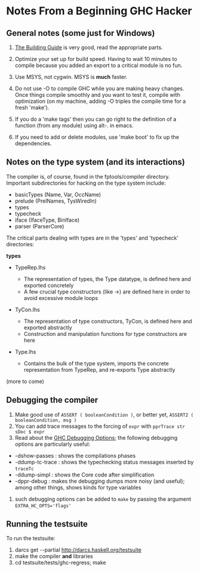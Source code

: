 # Notes From a Beginning GHC Hacker


## General notes (some just for Windows)


1. [The Building Guide](http://www.haskell.org/ghc/docs/latest/html/building/index.html) is very good, read the appropriate parts.
1. Optimize your set up for build speed.  Having to wait 10 minutes to compile because you added an export to a critical module is no fun.

  1. Use MSYS, not cygwin.  MSYS is **much** faster.
  1. Do not use -O to compile GHC while you are making heavy changes.  Once things compile smoothly and you want to test it, compile with optimization (on my machine, adding -O triples the compile time for a fresh 'make').
1. If you do a 'make tags' then you can go right to the definition of a function (from any module) using alt-. in emacs.
1. If you need to add or delete modules, use 'make boot' to fix up the dependencies.

## Notes on the type system (and its interactions)



The compiler is, of course, found in the fptools/compiler directory.  Important subdirectories for hacking on the type system include: 


- basicTypes (Name, Var, OccName)
- prelude (PrelNames, TysWiredIn)
- types
- typecheck
- iface (IfaceType, BinIface)
- parser (ParserCore)


The critical parts dealing with types are in the 'types' and 'typecheck' directories:



**types**


- TypeRep.lhs

  - The representation of types, the Type datatype, is defined here and exported concretely
  - A few crucial type constructors (like -\>) are defined here in order to avoid excessive module loops
- TyCon.lhs

  - The representation of type constructors, TyCon, is defined here and exported abstractly
  - Construction and manipulation functions for type constructors are here
- Type.lhs

  - Contains the bulk of the type system, imports the concrete representation from TypeRep, and re-exports Type abstractly


(more to come)


## Debugging the compiler


1. Make good use of `ASSERT ( booleanCondition )`, or better yet, `ASSERT2 ( booleanCondition, msg )`
1. You can add trace messages to the forcing of `expr` with `pprTrace str sDoc $ expr`
1. Read about the [GHC Debugging Options](http://www.haskell.org/ghc/docs/latest/html/users_guide/options-debugging.html); the following debugging options are particularly useful:

  - -dshow-passes : shows the compilations phases
  - -ddump-tc-trace : shows the typechecking status messages inserted by `traceTc`
  - -ddump-simpl : shows the Core code after simplification
  - -dppr-debug : makes the debugging dumps more noisy (and useful); among other things, shows kinds for type variables
1. such debugging options can be added to `make` by passing the argument `EXTRA_HC_OPTS='flags'`


 


## Running the testsuite



To run the testsuite:


1. darcs get --partial http://darcs.haskell.org/testsuite
1. make the compiler **and** libraries
1. cd testsuite/tests/ghc-regress; make
